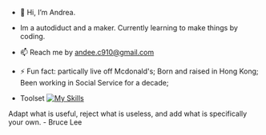 - 👋 Hi, I’m Andrea.
- Im a autodiduct and a maker. Currently learning to make things by coding.
- 📫 Reach me by andee.c910@gmail.com
- ⚡ Fun fact: 
partically live off Mcdonald's;
Born and raised in Hong Kong;
Been working in Social Service for a decade;


- Toolset
[![My Skills](https://skillicons.dev/icons?i=html,js,css,jquery,react,redux,vue,ts,wordpress,figma)](https://skillicons.dev)

Adapt what is useful, reject what is useless, and add what is specifically your own. - Bruce Lee

